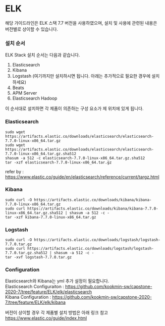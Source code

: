 # ELK

해당 가이드라인은 ELK 스택 7.7 버전을 사용하였으며, 설치 및 사용에 관련된 내용은 버전별로 상이할 수 있습니다.

### 설치 순서

ELK Stack 설치 순서는 다음과 같습니다.

1. Elasticsearch
2. Kibana
3. Logstash (여기까지만 설치하시면 됩니다. 아래는 추가적으로 필요한 경우에 설치하세요)
4. Beats
5. APM Server
6. Elasticsearch Hadoop

이 순서대로 설치하면 각 제품이 의존하는 구성 요소가 제 위치에 있게 됩니다. <br>


### Elasticsearch

```
sudo wget https://artifacts.elastic.co/downloads/elasticsearch/elasticsearch-7.7.0-linux-x86_64.tar.gz
sudo wget https://artifacts.elastic.co/downloads/elasticsearch/elasticsearch-7.7.0-linux-x86_64.tar.gz.sha512
shasum -a 512 -c elasticsearch-7.7.0-linux-x86_64.tar.gz.sha512 
tar -xzf elasticsearch-7.7.0-linux-x86_64.tar.gz
```


refer by : https://www.elastic.co/guide/en/elasticsearch/reference/current/targz.html<br>

### Kibana

```
sudo curl -O https://artifacts.elastic.co/downloads/kibana/kibana-7.7.0-linux-x86_64.tar.gz
sudo curl https://artifacts.elastic.co/downloads/kibana/kibana-7.7.0-linux-x86_64.tar.gz.sha512 | shasum -a 512 -c - 
tar -xzf kibana-7.7.0-linux-x86_64.tar.gz
```

### Logstash

```
sudo curl -O https://artifacts.elastic.co/downloads/logstash/logstash-7.7.0.tar.gz
sudo curl https://artifacts.elastic.co/downloads/logstash/logstash-7.7.0.tar.gz.sha512 | shasum -a 512 -c -
tar -xvf logstash-7.7.0.tar.gz
```


### Configuration
Elasticsearch와 Kibana는 yml 추가 설정이 필요합니다.<br>
Elasticsearch Configuraiton : https://github.com/kookmin-sw/capstone-2020-7/tree/feature/ELK/elk/elasticsearch <br>
Kibana Configuration : https://github.com/kookmin-sw/capstone-2020-7/tree/feature/ELK/elk/kibana <br>


버전이 상이할 경우 각 제품별 설치 방법은 아래 링크 참고 <br>
https://www.elastic.co/guide/index.html <br>
